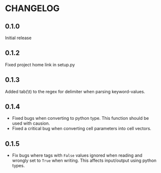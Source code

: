 CHANGELOG
=========

0.1.0
--------

Initial release

0.1.2
------

Fixed project home link in setup.py

0.1.3
-----

Added tab(\t) to the regex for delimiter when parsing keyword-values.

0.1.4
-----

* Fixed bugs when converting to python type. This function should be used with causion.
* Fixed a critical bug when converting cell parameters into cell vectors.

0.1.5
-----

* Fix bugs where tags with `False` values ignored when reading and wrongly set to `True` when writing. This affects input/output using python types.

